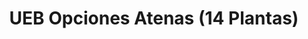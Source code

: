 ---
title: "UEB Opciones Atenas (14 Plantas)"
url: /ciudad-de-matanzas/ueb-opciones-atenas-14-plantas/
shop: Allgemein
---